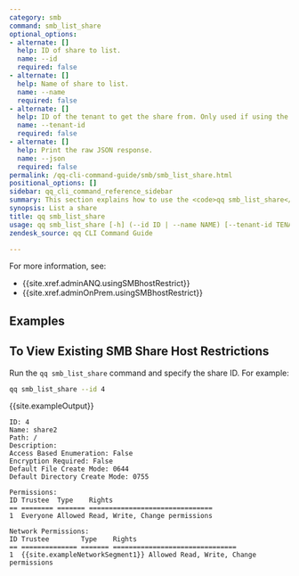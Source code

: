 ```yaml
---
category: smb
command: smb_list_share
optional_options:
- alternate: []
  help: ID of share to list.
  name: --id
  required: false
- alternate: []
  help: Name of share to list.
  name: --name
  required: false
- alternate: []
  help: ID of the tenant to get the share from. Only used if using the --name argument.
  name: --tenant-id
  required: false
- alternate: []
  help: Print the raw JSON response.
  name: --json
  required: false
permalink: /qq-cli-command-guide/smb/smb_list_share.html
positional_options: []
sidebar: qq_cli_command_reference_sidebar
summary: This section explains how to use the <code>qq smb_list_share</code> command.
synopsis: List a share
title: qq smb_list_share
usage: qq smb_list_share [-h] (--id ID | --name NAME) [--tenant-id TENANT_ID] [--json]
zendesk_source: qq CLI Command Guide

---
```

For more information, see:
* {{site.xref.adminANQ.usingSMBhostRestrict}}
* {{site.xref.adminOnPrem.usingSMBhostRestrict}}

## Examples

## To View Existing SMB Share Host Restrictions
Run the `qq smb_list_share` command and specify the share ID. For example:

```bash
qq smb_list_share --id 4
```

{{site.exampleOutput}}

```
ID: 4
Name: share2
Path: /
Description:
Access Based Enumeration: False
Encryption Required: False
Default File Create Mode: 0644
Default Directory Create Mode: 0755

Permissions:
ID Trustee  Type    Rights 
== ======== ======= ===============================
1  Everyone Allowed Read, Write, Change permissions

Network Permissions:
ID Trustee        Type    Rights 
== ============== ======= ===============================
1  {{site.exampleNetworkSegment1}} Allowed Read, Write, Change permissions
```

